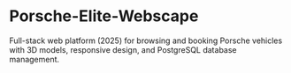 # Porsche-Elite-Webscape
Full-stack web platform (2025) for browsing and booking Porsche vehicles with 3D models, responsive design, and PostgreSQL database management.
